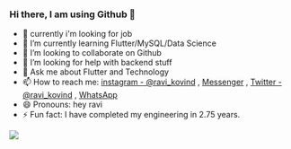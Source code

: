 ### Hi there, I am using Github 👋

- 🌱 currently i'm looking for job
- 🌱 I’m currently learning Flutter/MySQL/Data Science
- 👯 I’m looking to collaborate on Github
- 🤔 I’m looking for help with backend stuff
- 💬 Ask me about Flutter and Technology
- 📫 How to reach me: [instagram - @ravi_kovind](https://www.instagram.com/ravi_kovind/) , [Messenger](https://m.me/theravikovind) , [Twitter - @ravi_kovind](https://twitter.com/ravi_kovind/) , [WhatsApp](https://wa.me/918433491441) 
- 😄 Pronouns: hey ravi
- ⚡ Fun fact: I have completed my engineering in 2.75 years.




<img src = "https://github-readme-stats.vercel.app/api?username=ravikovind&&show_icons=true&title_color=F9A826&icon_color=F9A826&text_color=000000&bg_color=ffffff">
